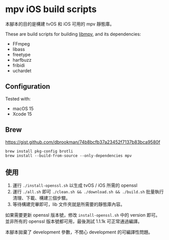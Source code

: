 # mpv iOS build scripts

本腳本的目的是構建 tvOS 和 iOS 可用的 mpv 靜態庫。

These are build scripts for building [libmpv](https://github.com/mpv-player/mpv), and its dependencies:

- FFmpeg
- libass
- freetype
- harfbuzz
- fribidi
- uchardet

## Configuration

Tested with:

- macOS 15
- Xcode 15

## Brew

https://gist.github.com/dbrookman/74b8bcfb37a23452f7137b83bca9580f

```
brew install pkg-config brotli
brew install --build-from-source --only-dependencies mpv
```

## 使用

1. 運行 `./install-openssl.sh` 以生成 tvOS / iOS 所需的 openssl
2. 運行 `./all.sh` 即可 `./clean.sh && ./download.sh && ./build.sh` 批量執行清理、下載、構建三個步驟。
3. 等待構建完畢即可，lib 文件夾就是所需要的靜態庫內容。

如果需要更新 openssl 版本號，修改 `install-openssl.sh` 中的 version 即可。
並非所有的 openssl 版本號都可用，最後測試 1.1.1k 可正常通過編譯。

本腳本拋棄了 development 參數，不關心 development 的可編譯性問題。
